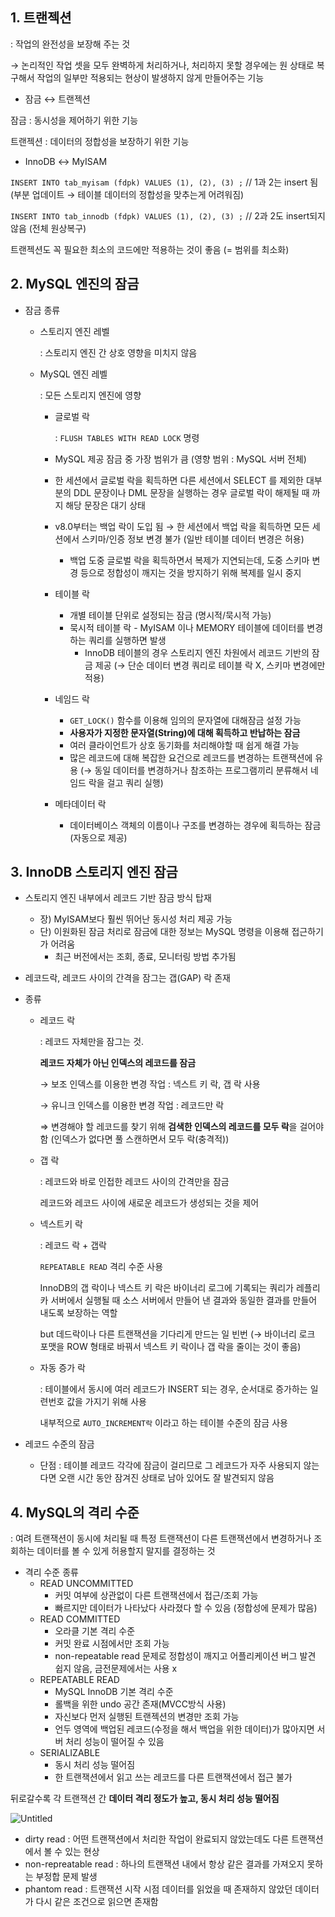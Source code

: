 
## 1. 트랜젝션


: 작업의 완전성을 보장해 주는 것

→ 논리적인 작업 셋을 모두 완벽하게 처리하거나, 처리하지 못할 경우에는 원 상태로 복구해서 작업의 일부만 적용되는 현상이 발생하지 않게 만들어주는 기능

- 잠금 ↔ 트랜젝션

잠금 : 동시성을 제어하기 위한 기능

트랜젝션 : 데이터의 정합성을 보장하기 위한 기능

- InnoDB ↔ MyISAM

`INSERT INTO tab_myisam (fdpk) VALUES (1), (2), (3) ;`  // 1과 2는 insert 됨 (부분 업데이트 → 테이블 데이터의 정합성을 맞추는게 어려워짐)

`INSERT INTO tab_innodb (fdpk) VALUES (1), (2), (3) ;`  // 2과 2도 insert되지 않음 (전체 원상복구)

트랜젝션도 꼭 필요한 최소의 코드에만 적용하는 것이 좋음 (= 범위를 최소화)

## 2. MySQL 엔진의 잠금

- 잠금 종류
    - 스토리지 엔진 레벨

      : 스토리지 엔진 간 상호 영향을 미치지 않음

    - MySQL 엔진 레벨

      : 모든 스토리지 엔진에 영향

        - 글로벌 락

          : `FLUSH TABLES WITH READ LOCK`  명령

        - MySQL 제공 잠금 중 가장 범위가 큼 (영향 범위 : MySQL 서버 전체)
        - 한 세션에서 글로벌 락을 획득하면 다른 세션에서 SELECT 를 제외한 대부분의 DDL 문장이나 DML 문장을 실행하는 경우 글로벌 락이 해제될 때 까지 해당 문장은 대기 상태
        - v8.0부터는 백업 락이 도입 됨 → 한 세션에서 백업 락을 획득하면 모든 세션에서 스키마/인증 정보 변경 불가 (일반 테이블 데이터 변경은 허용)
            - 백업 도중 글로벌 락을 획득하면서 복제가 지연되는데, 도중 스키마 변경 등으로 정합성이 깨지는 것을 방지하기 위해 복제를 일시 중지
        - 테이블 락
            - 개별 테이블 단위로 설정되는 잠금 (명시적/묵시적 가능)
            - 묵시적 테이블 락 - MyISAM 이나 MEMORY 테이블에 데이터를 변경하는 쿼리를 실행하면 발생
                - InnoDB 테이블의 경우 스토리지 엔진 차원에서 레코드 기반의 잠금 제공 (→ 단순 데이터 변경 쿼리로 테이블 락 X, 스키마 변경에만 적용)
        - 네임드 락
            - `GET_LOCK()` 함수를 이용해 임의의 문자열에 대해잠금 설정 가능
            - **사용자가 지정한 문자열(String)에 대해 획득하고 반납하는 잠금**
            - 여러 클라이언트가 상호 동기화를 처리해야할 때 쉽게 해결 가능
            - 많은 레코드에 대해 복잡한 요건으로 레코드를 변경하는 트랜잭션에 유용 (→ 동일 데이터를 변경하거나 참조하는 프로그램끼리 분류해서 네임드 락을 걸고 쿼리 실행)
        - 메타데이터 락
            - 데이터베이스 객체의 이름이나 구조를 변경하는 경우에 획득하는 잠금 (자동으로 제공)


## 3. InnoDB 스토리지 엔진 잠금

- 스토리지 엔진 내부에서 레코드 기반 잠금 방식 탑재
    - 장) MyISAM보다 훨씬 뛰어난 동시성 처리 제공 가능
    - 단) 이원화된 잠금 처리로 잠금에 대한 정보는 MySQL 명령을 이용해 접근하기가 어려움
        - 최근 버전에서는 조회, 종료, 모니터링 방법 추가됨
- 레코드락, 레코드 사이의 간격을 잠그는 갭(GAP) 락 존재
- 종류
    - 레코드 락

      : 레코드 자체만을 잠그는 것.

      **레코드 자체가 아닌 인덱스의 레코드를 잠금**

      → 보조 인덱스를 이용한 변경 작업 : 넥스트 키 락, 갭 락 사용

      → 유니크 인덱스를 이용한 변경 작업 : 레코드만 락

      ⇒ 변경해야 할 레코드를 찾기 위해 **검색한 인덱스의 레코드를 모두 락**을 걸어야 함 (인덱스가 없다면 풀 스캔하면서 모두 락(충격적))

    - 갭 락

      : 레코드와 바로 인접한 레코드 사이의 간격만을 잠금

      레코드와 레코드 사이에 새로운 레코드가 생성되는 것을 제어

    - 넥스트키 락

      : 레코드 락 + 갭락

      `REPEATABLE READ` 격리 수준 사용

      InnoDB의 갭 락이나 넥스트 키 락은 바이너리 로그에 기록되는 쿼리가 레플리카 서버에서 실행될 때 소스 서버에서 만들어 낸 결과와 동일한 결과를 만들어 내도록 보장하는 역할

      but 데드락이나 다른 트랜잭션을 기다리게 만드는 일 빈번 (→ 바이너리 로크 포맷을 ROW 형태로 바꿔서 넥스트 키 락이나 갭 락을 줄이는 것이 좋음)

    - 자동 증가 락

      : 테이블에서 동시에 여러 레코드가 INSERT 되는 경우, 순서대로 증가하는 일련번호 값을 가지기 위해 사용

      내부적으로 `AUTO_INCREMENT락` 이라고 하는 테이블 수준의 잠금 사용


- 레코드 수준의 잠금
    - 단점 : 테이블 레코드 각각에 잠금이 걸리므로 그 레코드가 자주 사용되지 않는다면 오랜 시간 동안 잠겨진 상태로 남아 있어도 잘 발견되지 않음

## 4. MySQL의 격리 수준


: 여려 트랜잭션이 동시에 처리될 때 특정 트랜잭션이 다른 트랜잭션에서 변경하거나 조회하는 데이터를 볼 수 있게 허용할지 말지를 결정하는 것

- 격리 수준 종류
    - READ UNCOMMITTED
        - 커밋 여부에 상관없이 다른 트랜잭션에서 접근/조회 가능
        - 빠르지만 데이터가 나타났다 사라졌다 할 수 있음 (정합성에 문제가 많음)
    - READ COMMITTED
        - 오라클 기본 격리 수준
        - 커밋 완료 시점에서만 조회 가능
        - non-repeatable read 문제로 정합성이 깨지고 어플리케이션 버그 발견 쉽지 않음, 금전문제에서는 사용 x
    - REPEATABLE READ
        - MySQL InnoDB 기본 격리 수준
        - 롤백을 위한 undo 공간 존재(MVCC방식 사용)
        - 자신보다 먼저 실행된 트랜젝션의 변경만 조회 가능
        - 언두 영역에 백업된 레코드(수정을 해서 백업을 위한 데이터)가 많아지면 서버 처리 성능이 떨어질 수 있음
    - SERIALIZABLE
        - 동시 처리 성능 떨어짐
        - 한 트랜잭션에서 읽고 쓰는 레코드를 다른 트랜잭션에서 접근 불가

뒤로갈수록 각 트랜잭션 간 **데이터 격리 정도가 높고, 동시 처리 성능 떨어짐**

![Untitled](https://prod-files-secure.s3.us-west-2.amazonaws.com/4eb17d17-9fd9-456b-9cd6-805a7036e822/581eed3f-faf8-4d11-b04d-f9e892b09a3b/Untitled.png)

- dirty read : 어떤 트랜잭션에서 처리한 작업이 완료되지 않았는데도 다른 트랜잭션에서 볼 수 있는 현상
- non-repreatable read : 하나의 트랜잭션 내에서 항상 같은 결과를 가져오지 못하는 부정합 문제 발생
- phantom read : 트랜잭션 시작 시점 데이터를 읽었을 때 존재하지 않았던 데이터가 다시 같은 조건으로 읽으면 존재함